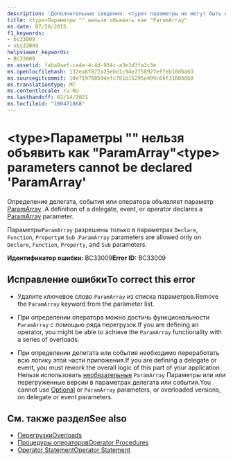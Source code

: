 ```yaml
---
description: 'Дополнительные сведения: <type> параметры не могут быть объявлены как "ParamArray"'
title: <type>Параметры "" нельзя объявить как "ParamArray"
ms.date: 07/20/2015
f1_keywords:
- bc33009
- vbc33009
helpviewer_keywords:
- BC33009
ms.assetid: faba9aef-ca4e-4c4d-934c-a3e3d3fa3c3e
ms.openlocfilehash: 132ea6f872a25ebd1c94e7f58927ef7eb10d6a63
ms.sourcegitcommit: 10e719780594efc781b15295e499c66f316068b8
ms.translationtype: MT
ms.contentlocale: ru-RU
ms.lasthandoff: 02/14/2021
ms.locfileid: "100471868"
---
```

# <a name="type-parameters-cannot-be-declared-paramarray"></a><span data-ttu-id="19561-103">\<type>Параметры "" нельзя объявить как "ParamArray"</span><span class="sxs-lookup"><span data-stu-id="19561-103">\<type> parameters cannot be declared 'ParamArray'</span></span>

<span data-ttu-id="19561-104">Определение делегата, события или оператора объявляет параметр [ParamArray](../language-reference/modifiers/paramarray.md) .</span><span class="sxs-lookup"><span data-stu-id="19561-104">A definition of a delegate, event, or operator declares a [ParamArray](../language-reference/modifiers/paramarray.md) parameter.</span></span>  
  
 <span data-ttu-id="19561-105">Параметры`ParamArray` разрешены только в параметрах `Declare`, `Function`, `Property`и `Sub` .</span><span class="sxs-lookup"><span data-stu-id="19561-105">`ParamArray` parameters are allowed only on `Declare`, `Function`, `Property`, and `Sub` parameters.</span></span>  
  
 <span data-ttu-id="19561-106">**Идентификатор ошибки:** BC33009</span><span class="sxs-lookup"><span data-stu-id="19561-106">**Error ID:** BC33009</span></span>  
  
## <a name="to-correct-this-error"></a><span data-ttu-id="19561-107">Исправление ошибки</span><span class="sxs-lookup"><span data-stu-id="19561-107">To correct this error</span></span>  
  
- <span data-ttu-id="19561-108">Удалите ключевое слово `ParamArray` из списка параметров.</span><span class="sxs-lookup"><span data-stu-id="19561-108">Remove the `ParamArray` keyword from the parameter list.</span></span>  
  
- <span data-ttu-id="19561-109">При определении оператора можно достичь функциональности `ParamArray` с помощью ряда перегрузок.</span><span class="sxs-lookup"><span data-stu-id="19561-109">If you are defining an operator, you might be able to achieve the `ParamArray` functionality with a series of overloads.</span></span>  
  
- <span data-ttu-id="19561-110">При определении делегата или события необходимо переработать всю логику этой части приложения.</span><span class="sxs-lookup"><span data-stu-id="19561-110">If you are defining a delegate or event, you must rework the overall logic of this part of your application.</span></span> <span data-ttu-id="19561-111">Нельзя использовать [необязательные](../language-reference/modifiers/optional.md) `ParamArray` Параметры или или перегруженные версии в параметрах делегата или события.</span><span class="sxs-lookup"><span data-stu-id="19561-111">You cannot use [Optional](../language-reference/modifiers/optional.md) or `ParamArray` parameters, or overloaded versions, on delegate or event parameters.</span></span>  
  
## <a name="see-also"></a><span data-ttu-id="19561-112">См. также раздел</span><span class="sxs-lookup"><span data-stu-id="19561-112">See also</span></span>

- [<span data-ttu-id="19561-113">Перегрузки</span><span class="sxs-lookup"><span data-stu-id="19561-113">Overloads</span></span>](../language-reference/modifiers/overloads.md)
- [<span data-ttu-id="19561-114">Процедуры операторов</span><span class="sxs-lookup"><span data-stu-id="19561-114">Operator Procedures</span></span>](../programming-guide/language-features/procedures/operator-procedures.md)
- [<span data-ttu-id="19561-115">Operator Statement</span><span class="sxs-lookup"><span data-stu-id="19561-115">Operator Statement</span></span>](../language-reference/statements/operator-statement.md)
